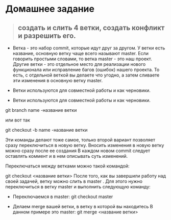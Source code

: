 # Домашнее задание

>## создать и слить 4 ветки, создать конфликт и разрешить его. 

* Ветка - это набор commit, которые идут друг за другом. У ветки есть название, основную ветку чаще всего называют master. Если говорить простыми словами, то ветка master - это наш проект. Другие ветки - это отдельное место для реализации нового функционала или исправление багов (ошибок) нашего проекта. То есть, с отдельной веткой вы делаете что угодно, а затем сливаете эти изменения в основную ветку master.

* Ветки используются для совместной работы и как черновики.
* Ветки используются для совместной работы и как черновики.

git branch name -название ветки

или вот так

git checkout -b name -название ветки

Эти команды делают тоже самое, только второй вариант позволяет сразу переключиться в новую ветку. Вносить изменения в новую ветку можно сразу после ее создания
В каждом новом commit следует оставлять коммент и в нем описывать суть изменений.

Переключаться между ветками можно такой командой:

git checkout <название ветки>
После того, как вы завершили работу над своей задачей, ветку можно слить в master . Для этого нужно переключиться в ветку master и выполнить следующую команду:

* Переключаемся в master: 
git checkout master

* Делаем merge вашей ветки, в ветку в которой вы находитесь
В данном примере это master: 
git merge <название ветки>
